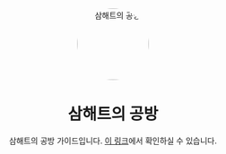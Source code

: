 <div align="center">
    <img src="https://avatars.githubusercontent.com/u/85431246?s=400&u=c6fd81fd31cd872fe05ab2e49021fe3b69cd29ea&v=4" alt="삼해트의 공방" height="128" style="border-radius: 50%">
    <h1>삼해트의 공방</h1>
</div>
<div align="center">
    삼해트의 공방 가이드입니다. <a href="https://guide.devht.tech">이 링크</a>에서 확인하실 수 있습니다.
</div>